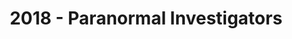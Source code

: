 ---
layout: post
title: 2018 - Paranormal Investigators
image: assets/images/pic01.jpg
menus: previous
---